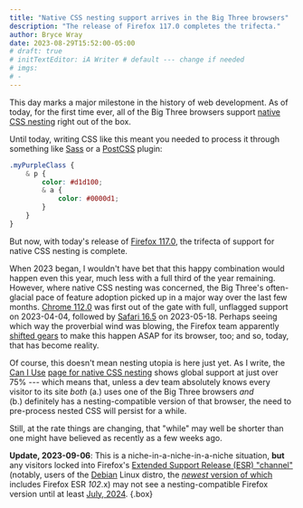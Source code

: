 ```yaml
---
title: "Native CSS nesting support arrives in the Big Three browsers"
description: "The release of Firefox 117.0 completes the trifecta."
author: Bryce Wray
date: 2023-08-29T15:52:00-05:00
# draft: true
# initTextEditor: iA Writer # default --- change if needed
# imgs:
# -
---
```


This day marks a major milestone in the history of web development. As of today, for the first time ever, all of the Big Three browsers support [native CSS nesting](https://drafts.csswg.org/css-nesting/) right out of the box.

<!--more-->

Until today, writing CSS like this meant you needed to process it through something like [Sass](https://sass-lang.com) or a [PostCSS](https://postcss.org) plugin:

```css
.myPurpleClass {
	& p {
		color: #d1d100;
		& a {
			color: #0000d1;
		}
	}
}
```

But now, with today's release of [Firefox 117.0](https://www.mozilla.org/en-US/firefox/117.0/releasenotes/), the trifecta of support for native CSS nesting is complete.

When 2023 began, I wouldn't have bet that this happy combination would happen even this year, much less with a full third of the year remaining. However, where native CSS nesting was concerned, the Big Three's often-glacial pace of feature adoption picked up in a major way over the last few months. [Chrome 112.0](https://chromereleases.googleblog.com/2023/04/stable-channel-update-for-desktop.html) was first out of the gate with full, unflagged support on <span class="nobrk">2023-04-04</span>, followed by [Safari 16.5](https://developer.apple.com/documentation/safari-release-notes/safari-16_5-release-notes) on <span class="nobrk">2023-05-18</span>. Perhaps seeing which way the proverbial wind was blowing, the Firefox team apparently [shifted gears](https://bugzilla.mozilla.org/show_bug.cgi?id=1648037) to make this happen ASAP for its browser, too; and so, today, that has become reality.

Of course, this doesn't mean nesting utopia is here just yet. As I write, the [Can I Use](https://caniuse.com) [page for native CSS nesting](https://caniuse.com/?search=css-nesting) shows global support at just over 75% --- which means that, unless a dev team absolutely knows every visitor to its site *both* (a.) uses one of the Big Three browsers *and* (b.) definitely has a nesting-compatible version of that browser, the need to pre-process nested CSS will persist for a while.

Still, at the rate things are changing, that "while" may well be shorter than one might have believed as recently as a few weeks ago.

**Update, 2023-09-06**: This is a niche-in-a-niche-in-a-niche situation, **but** any visitors locked into Firefox's [Extended Support Release (ESR) "channel"](https://www.mozilla.org/en-US/firefox/enterprise/) (notably, users of the [Debian](https://debian.org) Linux distro, the [*newest* version of which](https://packages.debian.org/bookworm/) includes Firefox ESR *102*.x) may not see a nesting-compatible Firefox version until at least [July, 2024](https://whattrainisitnow.com/release/?version=esr).
{.box}
